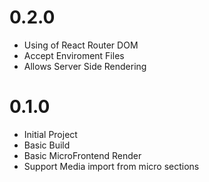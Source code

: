 # 0.2.0
* Using of React Router DOM
* Accept Enviroment Files
* Allows Server Side Rendering

# 0.1.0
* Initial Project
* Basic Build
* Basic MicroFrontend Render
* Support Media import from micro sections